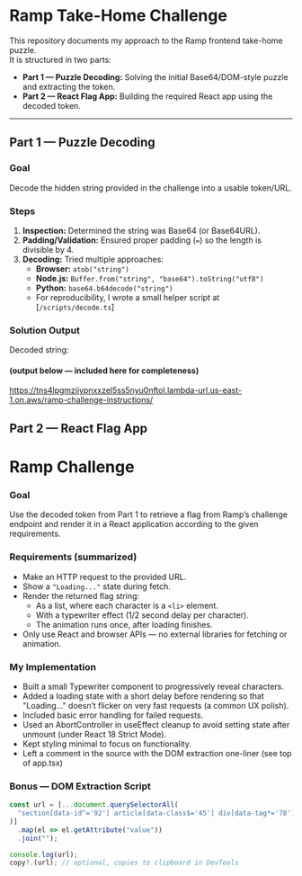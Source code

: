 # Ramp Take-Home Challenge

This repository documents my approach to the Ramp frontend take-home puzzle.  
It is structured in two parts:

- **Part 1 — Puzzle Decoding:** Solving the initial Base64/DOM-style puzzle and extracting the token.  
- **Part 2 — React Flag App:** Building the required React app using the decoded token.

---

## Part 1 — Puzzle Decoding

### Goal
Decode the hidden string provided in the challenge into a usable token/URL.

### Steps
1. **Inspection:** Determined the string was Base64 (or Base64URL).  
2. **Padding/Validation:** Ensured proper padding (`=`) so the length is divisible by 4.  
3. **Decoding:** Tried multiple approaches:
   - **Browser:** `atob("string")`  
   - **Node.js:** `Buffer.from("string", "base64").toString("utf8")`  
   - **Python:** `base64.b64decode("string")`  
   - For reproducibility, I wrote a small helper script at [`/scripts/decode.ts`]

### Solution Output
Decoded string:
#### (output below — included here for completeness)
https://tns4lpgmziiypnxxzel5ss5nyu0nftol.lambda-url.us-east-1.on.aws/ramp-challenge-instructions/


## Part 2 — React Flag App

# Ramp Challenge
### Goal
Use the decoded token from Part 1 to retrieve a flag from Ramp’s challenge endpoint and render it in a React application according to the given requirements.

### Requirements (summarized)
- Make an HTTP request to the provided URL.  
- Show a `"Loading..."` state during fetch.  
- Render the returned flag string:
  - As a list, where each character is a `<li>` element.  
  - With a typewriter effect (1/2 second delay per character).  
  - The animation runs once, after loading finishes.  
- Only use React and browser APIs — no external libraries for fetching or animation.  


### My Implementation
- Built a small Typewriter component to progressively reveal characters.
- Added a loading state with a short delay before rendering so that "Loading..." doesn’t flicker on very fast requests (a common UX polish).
- Included basic error handling for failed requests.
- Used an AbortController in useEffect cleanup to avoid setting state after unmount (under React 18 Strict Mode).
- Kept styling minimal to focus on functionality.
- Left a comment in the source with the DOM extraction one-liner (see top of app.tsx)

### Bonus — DOM Extraction Script
```js
const url = [...document.querySelectorAll(
  "section[data-id^='92'] article[data-class$='45'] div[data-tag*='78'] b.ref"
)]
  .map(el => el.getAttribute("value"))
  .join("");

console.log(url);
copy?.(url); // optional, copies to clipboard in DevTools
```


